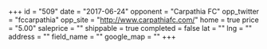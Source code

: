 +++
id = "509"
date = "2017-06-24"
opponent = "Carpathia FC"
opp_twitter = "fccarpathia"
opp_site = "http://www.carpathiafc.com/"
home = true
price = "5.00"
saleprice = ""
shippable = true
completed = false
lat = ""
lng = ""
address = ""
field_name = ""
google_map = ""
+++
